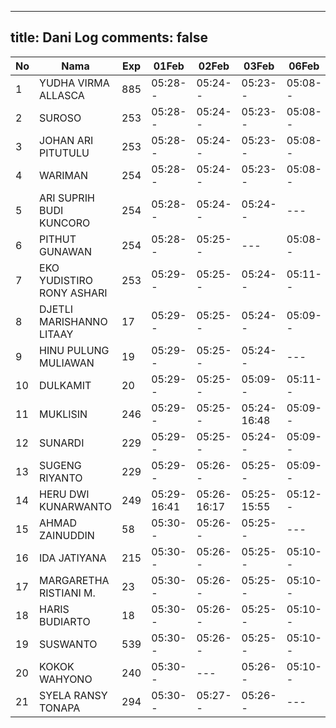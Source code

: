 
---
title: Dani Log
comments: false
---

| No | Nama | Exp | 01Feb | 02Feb | 03Feb | 06Feb | 07Feb | 08Feb |
|-----|-----|-----|-----|-----|-----|-----|-----|-----|
| 1 | YUDHA VIRMA ALLASCA | 885 | 05:28-- | 05:24-- | 05:23-- | 05:08-- | 05:10-- | 05:18-- |
| 2 | SUROSO | 253 | 05:28-- | 05:24-- | 05:23-- | 05:08-- | 05:10-- | 05:18-- |
| 3 | JOHAN ARI PITUTULU | 253 | 05:28-- | 05:24-- | 05:23-- | 05:08-- | 05:10-- | 05:18-- |
| 4 | WARIMAN | 254 | 05:28-- | 05:24-- | 05:23-- | 05:08-- | 05:11-- | 13:59-- |
| 5 | ARI SUPRIH BUDI KUNCORO | 254 | 05:28-- | 05:24-- | 05:24-- | --- | 05:11-- | --- |
| 6 | PITHUT GUNAWAN | 254 | 05:28-- | 05:25-- | --- | 05:08-- | 05:11-- | 05:18-- |
| 7 | EKO YUDISTIRO RONY ASHARI | 253 | 05:29-- | 05:25-- | 05:24-- | 05:11-- | 05:19-- |
| 8 | DJETLI MARISHANNO LITAAY | 17 | 05:29-- | 05:25-- | 05:24-- | 05:09-- | --- | 05:19-- |
| 9 | HINU PULUNG MULIAWAN | 19 | 05:29-- | 05:25-- | 05:24-- | --- | 05:11-- | 05:19-- |
| 10 | DULKAMIT | 20 | 05:29-- | 05:25-- | 05:09-- | 05:11-- | 05:19-- |
| 11 | MUKLISIN | 246 | 05:29-- | 05:25-- | 05:24-16:48 | 05:09-- | --- | 05:19-- |
| 12 | SUNARDI | 229 | 05:29-- | 05:25-- | 05:24-- | 05:09-- | 05:12-- | 05:19-- |
| 13 | SUGENG RIYANTO | 229 | 05:29-- | 05:26-- | 05:25-- | 05:09-- | 05:12-- | 05:19-- |
| 14 | HERU DWI KUNARWANTO | 249 | 05:29-16:41 | 05:26-16:17 | 05:25-15:55 | 05:12-- | 05:20-15:42 |
| 15 | AHMAD ZAINUDDIN | 58 | 05:30-- | 05:26-- | 05:25-- | --- | --- | --- |
| 16 | IDA JATIYANA | 215 | 05:30-- | 05:26-- | 05:25-- | 05:10-- | 05:12-- | 05:20-- |
| 17 | MARGARETHA RISTIANI M. | 23 | 05:30-- | 05:26-- | 05:25-- | 05:10-- | 05:12-- | 05:20-- |
| 18 | HARIS BUDIARTO | 18 | 05:30-- | 05:26-- | 05:25-- | 05:10-- | 15:32-- | 05:20-- |
| 19 | SUSWANTO | 539 | 05:30-- | 05:26-- | 05:25-- | 05:10-- | 05:12-- | 05:20-- |
| 20 | KOKOK WAHYONO | 240 | 05:30-- | --- | 05:26-- | 05:10-- | 05:13-- | 05:20-- |
| 21 | SYELA RANSY TONAPA | 294 | 05:30-- | 05:27-- | 05:26-- | --- | --- | 05:20-- |
